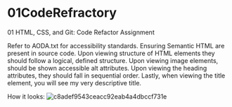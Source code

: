 # 01CodeRefractory
01 HTML, CSS, and Git: Code Refactor Assignment

Refer to AODA.txt for accessibility standards. Ensuring Semantic HTML are present in source code. Upon viewing structure of HTML elements they should follow a logical, defined structure. Upon viewing image elements, should be shown accessible alt attributes. Upon viewing the heading attributes, they should fall in sequential order. Lastly, when viewing the title element, you will see my very descriptive title.


How it looks:
![c8adef9543ceacc92eab4a4dbccf731e](https://user-images.githubusercontent.com/92896466/150401786-5b055180-ea55-452a-936c-b799b59d938f.png)
